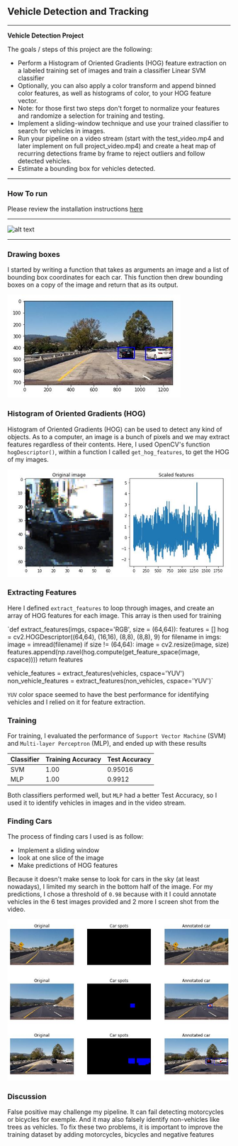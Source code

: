 ## Vehicle Detection and Tracking
---

**Vehicle Detection Project**

The goals / steps of this project are the following:

* Perform a Histogram of Oriented Gradients (HOG) feature extraction on a labeled training set of images and train a classifier Linear SVM classifier
* Optionally, you can also apply a color transform and append binned color features, as well as histograms of color, to your HOG feature vector. 
* Note: for those first two steps don't forget to normalize your features and randomize a selection for training and testing.
* Implement a sliding-window technique and use your trained classifier to search for vehicles in images.
* Run your pipeline on a video stream (start with the test_video.mp4 and later implement on full project_video.mp4) and create a heat map of recurring detections frame by frame to reject outliers and follow detected vehicles.
* Estimate a bounding box for vehicles detected.

[//]: # (Image References)
[image1]: ./examples/Capture.JPG
[image2]: ./examples/demo.gif
[image3]: ./examples/Capture2.JPG
[image4]: ./examples/Capture3.JPG
[image5]: ./examples/bboxes_and_heat.png
[image6]: ./examples/labels_map.png
[image7]: ./examples/output_bboxes.png
[video1]: ./project_video.mp4

---

### How To run

Please review the installation instructions [here](https://github.com/udacity/CarND-Vehicle-Detection/blob/master/README.md)

---

![alt text][image2]

---

### Drawing boxes

I started by writing a function that takes as arguments an image and a list of bounding box coordinates for each car. This function then drew bounding boxes on a copy of the image and return that as its output.

![alt text][image1]


### Histogram of Oriented Gradients (HOG)

Histogram of Oriented Gradients (HOG) can be used to detect any kind of objects. As to a computer, an image is a bunch of pixels and we may extract features regardless of their contents. 
Here, I used OpenCV's function `hogDescriptor()`, within a function I called `get_hog_features`, to get the HOG of my images.

![alt text][image3]

### Extracting Features

Here I defined `extract_features` to loop through images, and create an array of HOG features for each image. This array is then used for training 

`def extract_features(imgs, cspace='RGB', size = (64,64)):
    features = []
    hog = cv2.HOGDescriptor((64,64), (16,16), (8,8), (8,8), 9)
    for filename in imgs:
        image = imread(filename)
        if size != (64,64):
            image = cv2.resize(image, size)
        features.append(np.ravel(hog.compute(get_feature_space(image, cspace))))
    return features

vehicle_features = extract_features(vehicles, cspace='YUV')
non_vehicle_features = extract_features(non_vehicles, cspace='YUV')`

`YUV` color space seemed to have the best performance for identifying vehicles and I relied on it for feature extraction.

### Training

For training, I evaluated the performance of `Support Vector Machine` (SVM) and `Multi-layer Perceptron` (MLP), and ended up with these results

|Classifier|Training Accuracy|Test Accuracy|
|----------|-----------------|-------------|
|SVM |1.00|0.95016|
|MLP |1.00|0.9912|

Both classifiers performed well, but `MLP` had a better Test Accuracy, so I used it to identify vehicles in images and in the video stream.

### Finding Cars

The process of finding cars I used is as follow:

* Implement a sliding window
* look at one slice of the image
* Make predictions of HOG features

Because it doesn't make sense to look for cars in the sky (at least nowadays), I limited my search in the bottom half of the image.
For my predictions, I chose a threshold of `0.98` because with it I could annotate vehicles in the 6 test images provided and 2 more I screen shot from the video.

![alt text][image4]


### Discussion

False positive may challenge my pipeline. It can fail detecting motorcycles or bicycles for exemple. And it may also falsely identify non-vehicles like trees as vehicles. To fix these two problems, it is important to improve the training dataset by adding motorcycles, bicycles and negative features
